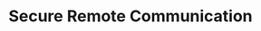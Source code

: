 ---
title: 'Secure Remote Communication'
slug: 'ShellHub uses the SSH communication protocol to allow data exchange with the guarantee of privacy and integrity.'
---
